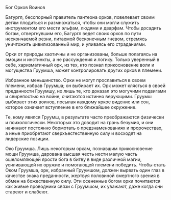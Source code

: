 Бог Орков Воинов


Багургл, бесспорный правитель пантеона орков, повелевает своим детям плодиться и размножаться, чтобы они могли служить инструментом его мести эльфам, людями и дварфам. Чтобы досадить богам, отвергнувшим его, Багургл ведет своих орков по пути нескончаемой резни, питаемой бесконечным гневом, стремясь уничтожить цивилизованный мир, и упиваясь его страданиями.  

Орки от природы хаотичны и не организованы, больше полагаясь на эмоции и инстинкты, а не рассуждения и логику. Только уверенный в себе, харизматичный орк, из тех, кто познал прикосновение воли и могущества Груумша, может контролировать других орков в племени.

Избранное меньшинство. Орки не могут прославиться в своем племени, избрав Груумша; он выбирает их. Орк может клясться в своей преданности Груумшу, но лишь те, кто доказал это могучими подвигами и свирепостью на войне, считаются истинно верующими. Груумш выбирает этих воинов, посылая каждому яркое видение или сон, которое означает вступление в его ближайшее окружение.

Те, кому явился Груумш, в результате часто преображаются физически и психологически. Некоторых это доводит на грань безумия, и они начинают постоянно бормотать о предзнаменованиях и пророчествах, а иные приобретают сверхъестественную силу и восходят на лидерские позиции.

Око Груумша. Лишь некоторым оркам, познавшим прикосновение мощи Груумша, дарована высшая честь нести малую часть ошеломляющей ярости бога в битву в виде различной магии, усиливающей их оружие и помогающей племени победить. Чтобы стать Оком Груумша, орк, избранный Груумшом, должен вырвать один глаз в качестве знака преданности, жертвуя половиной смертного зрения в обмен на божественную силу. Эти осененные богом орки почитаются как живые проводники связи с Груумшом, их уважают, даже когда они стареют и слабеют.